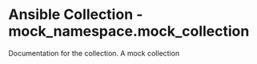 # Ansible Collection - mock_namespace.mock_collection

Documentation for the collection. A mock collection
